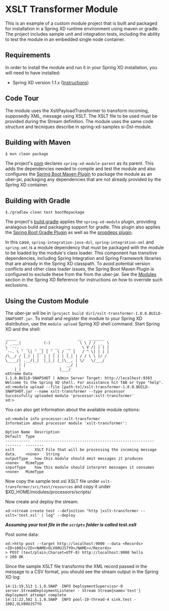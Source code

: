 XSLT Transformer Module
=============================

This is an example of a custom module project that is built and packaged for installation in a Spring XD runtime environment using maven or gradle. The project includes sample unit and integration tests, including the ability to test the module in an embedded single node container. 

## Requirements

In order to install the module and run it in your Spring XD installation, you will need to have installed:

* Spring XD version 1.1.x ([Instructions](http://docs.spring.io/spring-xd/docs/current/reference/html/#getting-started))

## Code Tour

The module uses the XsltPayloadTransformer to transform incoming, supposedly XML, message using XSLT. The XSLT file to be used must be provided during the Stream definition. The module uses the same code structure and tecniques describe in spring-xd-samples si-Dsl-module.


## Building with Maven

	$ mvn clean package

The project's [pom][] declares `spring-xd-module-parent` as its parent. This adds the dependencies needed to compile and test the module and also configures the [Spring Boot Maven Plugin][] to package the module as an uber-jar, packaging any dependencies that are not already provided by the Spring XD container.

## Building with Gradle

	$./gradlew clean test bootRepackage

The project's [build.gradle][] applies the `spring-xd-module` plugin, providing analagous build and packaging support for gradle. This plugin also applies the [Spring Boot Gradle Plugin][] as well as the [propdeps plugin][]. 

In this case, `spring-integration-java-dsl`, `spring-integration-xml` and `spring-xml` is a module dependency that must be packaged with the module to be loaded by the module's class loader. This component has transitive dependencies, including Spring Integration and Spring Framework libraries that are already in the Spring XD classpath. To avoid potential version conflicts and other class loader issues, the Spring Boot Maven Plugin is configured to exclude these from the from the uber-jar. See the [Modules][] section in the Spring XD Reference for instructions on how to override such exclusions.   


## Using the Custom Module

The uber-jar will be in `[project build dir]/xslt-transformer-1.0.0.BUILD-SNAPSHOT.jar`. To install and register the module to your Spring XD distribution, use the `module upload` Spring XD shell command. Start Spring XD and the shell:


	_____                           __   _______
	/  ___|          (-)             \ \ / /  _  \
	\ `--. _ __  _ __ _ _ __   __ _   \ V /| | | |
 	`--. \ '_ \| '__| | '_ \ / _` |   / ^ \| | | |
	/\__/ / |_) | |  | | | | | (_| | / / \ \ |/ /
	\____/| .__/|_|  |_|_| |_|\__, | \/   \/___/
    	  | |                  __/ |
      	|_|                 |___/
	eXtreme Data
	1.1.0.BUILD-SNAPSHOT | Admin Server Target: http://localhost:9393
	Welcome to the Spring XD shell. For assistance hit TAB or type "help".
	xd:>module upload --file [path-to]/xslt-transformer-1.0.0.BUILD-SNAPSHOT.jar --name xslt-transformer --type processor
	Successfully uploaded module 'processor:xslt-transformer'
	xd:>


You can also get information about the available module options:

	xd:>module info processor:xslt-transformer
	Information about processor module 'xslt-transformer':

  	Option Name  Description                                                     Default  Type
  	-----------  -----------------------------------------------------           -------  --------
  	xslt         XSLT File that will be processing the incoming message data.    <none>   String
  	outputType   how this module should emit messages it produces       <none>   MimeType
  	inputType    how this module should interpret messages it consumes  <none>   MimeType


Now copy the sample test.xsl XSLT file under `xslt-transformer/src/test/resources` and copy it under 
    $XD_HOME/modules/processors/scripts/<your-xslt-file>


Now create and deploy the stream:

	xd:>stream create test --definition "http |xslt-transformer --xslt='test.xsl' | log" --deploy

***Assuming your test file in the ```scripts``` folder is called test.xslt***

Post some data:

	xd:>http post --target http://localhost:9000 --data <Records><ID>1002</ID><NAME>OLV80UJS7YO</NAME></Records>
	> POST (text/plain;Charset=UTF-8) http://localhost:9000 hello
	> 200 OK


Since the sample XSLT file transforms the XML record passed in the message to a CSV format, you should see the stream output in the Spring XD log:


	14:11:19,513 1.1.0.SNAP  INFO DeploymentSupervisor-0 server.StreamDeploymentListener - Stream Stream{name='test'} deployment attempt complete
	14:11:22,582 1.1.0.SNAP  INFO pool-10-thread-4 sink.test - 1002,OLV80UJS7YO

[pom]: https://github.com/spring-projects/spring-xd-modules/blob/master/xslt-transformer/pom.xml
[build.gradle]: https://github.com/spring-projects/spring-xd-modules/blob/master/xslt-transformer/build.gradle
[Spring Integration Java DSL]: https://github.com/spring-projects/spring-integration-java-dsl
[Spring Boot Maven Plugin]: http://docs.spring.io/spring-boot/docs/current/reference/html/build-tool-plugins-maven-plugin.html
[Spring Boot Gradle Plugin]: http://docs.spring.io/spring-boot/docs/current-SNAPSHOT/reference/html/build-tool-plugins-gradle-plugin.html
[propdeps plugin]: https://github.com/spring-projects/gradle-plugins/tree/master/propdeps-plugin
[Modules]: http://docs.spring.io/spring-xd/docs/current/reference/html/#modules